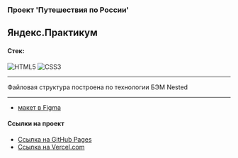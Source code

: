 ### Проект 'Путешествия по России' 
Яндекс.Практикум
---

#### Стек:

![HTML5](https://img.shields.io/badge/-HTML5-141130?style=for-the-badge&logo=HTML5&logoColor=FF0000)
![CSS3](https://img.shields.io/badge/-CSS3-141130?style=for-the-badge&logo=CSS3&logoColor=009900)

---

Файловая структура построена по технологии БЭМ Nested

---

* [макет в Figma](https://www.figma.com/file/5S2WSbEFL6awjVWJ0NWL8Q/Sprint-3_-Russia-_-desktop-mobile?node-id=28503%3A0)

#### Ссылки на проект

* [Ссылка на GitHub Pages](https://yurovdigital.github.io/russian-travel/)
* [Ссылка на Vercel.com](https://russian-travel-yd.vercel.app/)



